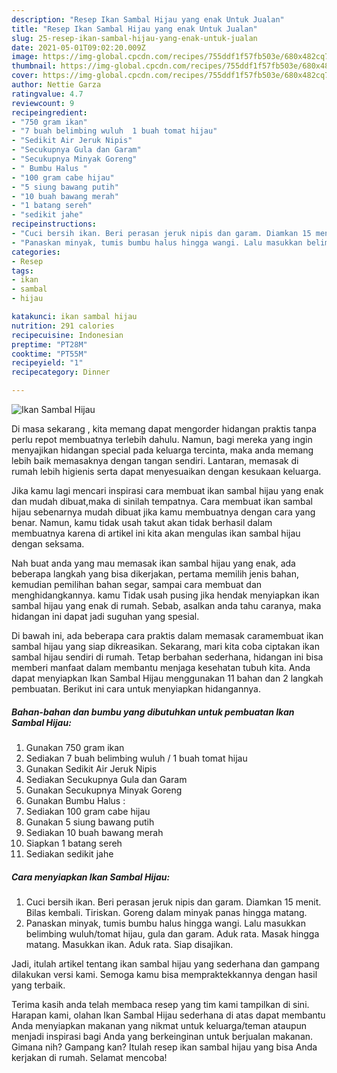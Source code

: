 ```yaml
---
description: "Resep Ikan Sambal Hijau yang enak Untuk Jualan"
title: "Resep Ikan Sambal Hijau yang enak Untuk Jualan"
slug: 25-resep-ikan-sambal-hijau-yang-enak-untuk-jualan
date: 2021-05-01T09:02:20.009Z
image: https://img-global.cpcdn.com/recipes/755ddf1f57fb503e/680x482cq70/ikan-sambal-hijau-foto-resep-utama.jpg
thumbnail: https://img-global.cpcdn.com/recipes/755ddf1f57fb503e/680x482cq70/ikan-sambal-hijau-foto-resep-utama.jpg
cover: https://img-global.cpcdn.com/recipes/755ddf1f57fb503e/680x482cq70/ikan-sambal-hijau-foto-resep-utama.jpg
author: Nettie Garza
ratingvalue: 4.7
reviewcount: 9
recipeingredient:
- "750 gram ikan"
- "7 buah belimbing wuluh  1 buah tomat hijau"
- "Sedikit Air Jeruk Nipis"
- "Secukupnya Gula dan Garam"
- "Secukupnya Minyak Goreng"
- " Bumbu Halus "
- "100 gram cabe hijau"
- "5 siung bawang putih"
- "10 buah bawang merah"
- "1 batang sereh"
- "sedikit jahe"
recipeinstructions:
- "Cuci bersih ikan. Beri perasan jeruk nipis dan garam. Diamkan 15 menit. Bilas kembali. Tiriskan. Goreng dalam minyak panas hingga matang."
- "Panaskan minyak, tumis bumbu halus hingga wangi. Lalu masukkan belimbing wuluh/tomat hijau, gula dan garam. Aduk rata. Masak hingga matang. Masukkan ikan. Aduk rata. Siap disajikan."
categories:
- Resep
tags:
- ikan
- sambal
- hijau

katakunci: ikan sambal hijau 
nutrition: 291 calories
recipecuisine: Indonesian
preptime: "PT28M"
cooktime: "PT55M"
recipeyield: "1"
recipecategory: Dinner

---
```



![Ikan Sambal Hijau](https://img-global.cpcdn.com/recipes/755ddf1f57fb503e/680x482cq70/ikan-sambal-hijau-foto-resep-utama.jpg)

Di masa  sekarang , kita memang dapat mengorder hidangan praktis tanpa perlu repot membuatnya terlebih dahulu. Namun, bagi mereka yang ingin menyajikan hidangan special pada keluarga tercinta, maka anda memang lebih baik memasaknya dengan tangan sendiri. Lantaran, memasak di rumah lebih higienis serta dapat menyesuaikan dengan kesukaan keluarga.

Jika kamu lagi mencari inspirasi cara membuat ikan sambal hijau yang enak dan mudah dibuat,maka di sinilah tempatnya. Cara membuat ikan sambal hijau  sebenarnya mudah dibuat jika kamu membuatnya dengan cara yang benar. Namun, kamu tidak usah takut akan tidak berhasil dalam membuatnya 
karena di artikel ini kita akan mengulas ikan sambal hijau dengan seksama.  



Nah buat anda yang mau memasak ikan sambal hijau yang enak, ada beberapa langkah yang bisa dikerjakan, pertama memilih jenis bahan, kemudian pemilihan bahan segar, sampai cara membuat dan menghidangkannya. kamu Tidak usah pusing jika hendak menyiapkan ikan sambal hijau yang enak di rumah. Sebab, asalkan anda  tahu caranya, maka hidangan ini dapat jadi suguhan yang spesial.

Di bawah ini, ada beberapa cara praktis  dalam memasak caramembuat ikan sambal hijau yang siap dikreasikan. Sekarang, mari kita coba ciptakan ikan sambal hijau sendiri di rumah. Tetap berbahan sederhana, hidangan ini bisa memberi manfaat dalam membantu menjaga kesehatan tubuh kita. Anda dapat menyiapkan Ikan Sambal Hijau menggunakan 11 bahan dan 2 langkah pembuatan. Berikut ini cara untuk menyiapkan hidangannya.

<!--inarticleads1-->

##### Bahan-bahan dan bumbu yang dibutuhkan untuk pembuatan Ikan Sambal Hijau:

1. Gunakan 750 gram ikan
1. Sediakan 7 buah belimbing wuluh / 1 buah tomat hijau
1. Gunakan Sedikit Air Jeruk Nipis
1. Sediakan Secukupnya Gula dan Garam
1. Gunakan Secukupnya Minyak Goreng
1. Gunakan  Bumbu Halus :
1. Sediakan 100 gram cabe hijau
1. Gunakan 5 siung bawang putih
1. Sediakan 10 buah bawang merah
1. Siapkan 1 batang sereh
1. Sediakan sedikit jahe




<!--inarticleads2-->

##### Cara menyiapkan Ikan Sambal Hijau:

1. Cuci bersih ikan. Beri perasan jeruk nipis dan garam. Diamkan 15 menit. Bilas kembali. Tiriskan. Goreng dalam minyak panas hingga matang.
1. Panaskan minyak, tumis bumbu halus hingga wangi. Lalu masukkan belimbing wuluh/tomat hijau, gula dan garam. Aduk rata. Masak hingga matang. Masukkan ikan. Aduk rata. Siap disajikan.




Jadi, itulah artikel tentang  ikan sambal hijau  yang sederhana dan gampang dilakukan versi kami. Semoga kamu bisa mempraktekkannya dengan hasil yang terbaik. 

Terima kasih anda telah membaca resep yang tim kami tampilkan di sini. Harapan kami, olahan  Ikan Sambal Hijau sederhana di atas dapat membantu Anda menyiapkan makanan yang nikmat untuk keluarga/teman ataupun menjadi inspirasi bagi Anda yang berkeinginan untuk berjualan makanan. Gimana nih? Gampang kan? Itulah resep ikan sambal hijau yang bisa Anda kerjakan di rumah. Selamat mencoba!

